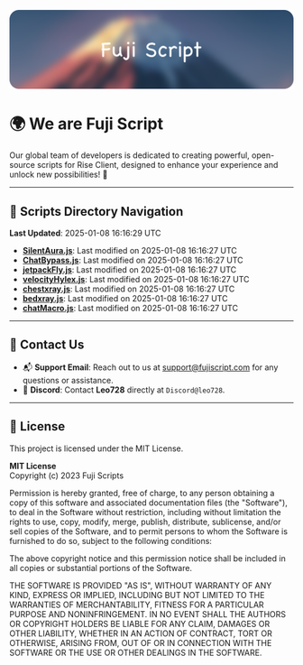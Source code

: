 ![Banner](.github/b.webp)

# 🌍 **We are Fuji Script**

Our global team of developers is dedicated to creating powerful, open-source scripts for Rise Client, designed to enhance your experience and unlock new possibilities! 🌟

---
<!-- SCRIPTS_NAVIGATION_START -->
## 📂 **Scripts Directory Navigation**

**Last Updated**: 2025-01-08 16:16:29 UTC

- **[SilentAura.js](scripts/SilentAura.js)**: Last modified on 2025-01-08 16:16:27 UTC
- **[ChatBypass.js](scripts/ChatBypass.js)**: Last modified on 2025-01-08 16:16:27 UTC
- **[jetpackFly.js](scripts/jetpackFly.js)**: Last modified on 2025-01-08 16:16:27 UTC
- **[velocityHylex.js](scripts/velocityHylex.js)**: Last modified on 2025-01-08 16:16:27 UTC
- **[chestxray.js](scripts/chestxray.js)**: Last modified on 2025-01-08 16:16:27 UTC
- **[bedxray.js](scripts/bedxray.js)**: Last modified on 2025-01-08 16:16:27 UTC
- **[chatMacro.js](scripts/chatMacro.js)**: Last modified on 2025-01-08 16:16:27 UTC

<!-- SCRIPTS_NAVIGATION_END -->

---

## 💬 **Contact Us**  
- 📬 **Support Email**: Reach out to us at [support@fujiscript.com](mailto:support@fujiscript.com) for any questions or assistance.  
- 💬 **Discord**: Contact **Leo728** directly at `Discord@leo728`.

---

## 📜 **License**

This project is licensed under the MIT License.  

**MIT License**  
Copyright (c) 2023 Fuji Scripts  

Permission is hereby granted, free of charge, to any person obtaining a copy of this software and associated documentation files (the "Software"), to deal in the Software without restriction, including without limitation the rights to use, copy, modify, merge, publish, distribute, sublicense, and/or sell copies of the Software, and to permit persons to whom the Software is furnished to do so, subject to the following conditions:  

The above copyright notice and this permission notice shall be included in all copies or substantial portions of the Software.  

THE SOFTWARE IS PROVIDED "AS IS", WITHOUT WARRANTY OF ANY KIND, EXPRESS OR IMPLIED, INCLUDING BUT NOT LIMITED TO THE WARRANTIES OF MERCHANTABILITY, FITNESS FOR A PARTICULAR PURPOSE AND NONINFRINGEMENT. IN NO EVENT SHALL THE AUTHORS OR COPYRIGHT HOLDERS BE LIABLE FOR ANY CLAIM, DAMAGES OR OTHER LIABILITY, WHETHER IN AN ACTION OF CONTRACT, TORT OR OTHERWISE, ARISING FROM, OUT OF OR IN CONNECTION WITH THE SOFTWARE OR THE USE OR OTHER DEALINGS IN THE SOFTWARE.  
